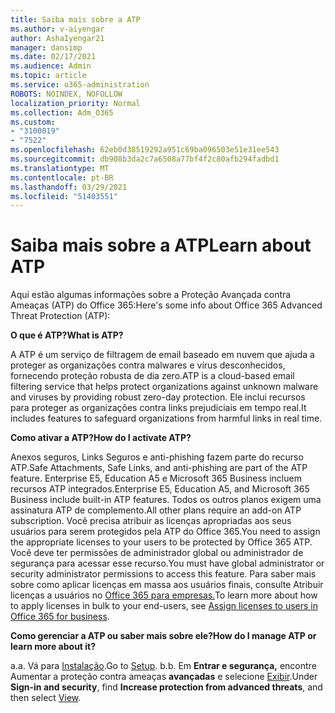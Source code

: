 ```yaml
---
title: Saiba mais sobre a ATP
ms.author: v-aiyengar
author: AshaIyengar21
manager: dansimp
ms.date: 02/17/2021
ms.audience: Admin
ms.topic: article
ms.service: o365-administration
ROBOTS: NOINDEX, NOFOLLOW
localization_priority: Normal
ms.collection: Adm_O365
ms.custom:
- "3100019"
- "7522"
ms.openlocfilehash: 62eb0d38519292a951c69ba096503e51e31ee543
ms.sourcegitcommit: db908b3da2c7a6508a77bf4f2c80afb294fadbd1
ms.translationtype: MT
ms.contentlocale: pt-BR
ms.lasthandoff: 03/29/2021
ms.locfileid: "51403551"
---
```

# <a name="learn-about-atp"></a><span data-ttu-id="0ea97-102">Saiba mais sobre a ATP</span><span class="sxs-lookup"><span data-stu-id="0ea97-102">Learn about ATP</span></span>

<span data-ttu-id="0ea97-103">Aqui estão algumas informações sobre a Proteção Avançada contra Ameaças (ATP) do Office 365:</span><span class="sxs-lookup"><span data-stu-id="0ea97-103">Here's some info about Office 365 Advanced Threat Protection (ATP):</span></span>

<span data-ttu-id="0ea97-104">**O que é ATP?**</span><span class="sxs-lookup"><span data-stu-id="0ea97-104">**What is ATP?**</span></span>

<span data-ttu-id="0ea97-105">A ATP é um serviço de filtragem de email baseado em nuvem que ajuda a proteger as organizações contra malwares e vírus desconhecidos, fornecendo proteção robusta de dia zero.</span><span class="sxs-lookup"><span data-stu-id="0ea97-105">ATP is a cloud-based email filtering service that helps protect organizations against unknown malware and viruses by providing robust zero-day protection.</span></span> <span data-ttu-id="0ea97-106">Ele inclui recursos para proteger as organizações contra links prejudiciais em tempo real.</span><span class="sxs-lookup"><span data-stu-id="0ea97-106">It includes features to safeguard organizations from harmful links in real time.</span></span>

<span data-ttu-id="0ea97-107">**Como ativar a ATP?**</span><span class="sxs-lookup"><span data-stu-id="0ea97-107">**How do I activate ATP?**</span></span>

<span data-ttu-id="0ea97-108">Anexos seguros, Links Seguros e anti-phishing fazem parte do recurso ATP.</span><span class="sxs-lookup"><span data-stu-id="0ea97-108">Safe Attachments, Safe Links, and anti-phishing are part of the ATP feature.</span></span> <span data-ttu-id="0ea97-109">Enterprise E5, Education A5 e Microsoft 365 Business incluem recursos ATP integrados.</span><span class="sxs-lookup"><span data-stu-id="0ea97-109">Enterprise E5, Education A5, and Microsoft 365 Business include built-in ATP features.</span></span> <span data-ttu-id="0ea97-110">Todos os outros planos exigem uma assinatura ATP de complemento.</span><span class="sxs-lookup"><span data-stu-id="0ea97-110">All other plans require an add-on ATP subscription.</span></span> <span data-ttu-id="0ea97-111">Você precisa atribuir as licenças apropriadas aos seus usuários para serem protegidos pela ATP do Office 365.</span><span class="sxs-lookup"><span data-stu-id="0ea97-111">You need to assign the appropriate licenses to your users to be protected by Office 365 ATP.</span></span> <span data-ttu-id="0ea97-112">Você deve ter permissões de administrador global ou administrador de segurança para acessar esse recurso.</span><span class="sxs-lookup"><span data-stu-id="0ea97-112">You must have global administrator or security administrator permissions to access this feature.</span></span> <span data-ttu-id="0ea97-113">Para saber mais sobre como aplicar licenças em massa aos usuários finais, consulte Atribuir licenças a usuários no [Office 365 para empresas.](https://go.microsoft.com/fwlink/?linkid=2093435)</span><span class="sxs-lookup"><span data-stu-id="0ea97-113">To learn more about how to apply licenses in bulk to your end-users, see [Assign licenses to users in Office 365 for business](https://go.microsoft.com/fwlink/?linkid=2093435).</span></span>

<span data-ttu-id="0ea97-114">**Como gerenciar a ATP ou saber mais sobre ele?**</span><span class="sxs-lookup"><span data-stu-id="0ea97-114">**How do I manage ATP or learn more about it?**</span></span>

<span data-ttu-id="0ea97-115">a.</span><span class="sxs-lookup"><span data-stu-id="0ea97-115">a.</span></span> <span data-ttu-id="0ea97-116">Vá para [Instalação](https://go.microsoft.com/fwlink/p/?linkid=2075721).</span><span class="sxs-lookup"><span data-stu-id="0ea97-116">Go to [Setup](https://go.microsoft.com/fwlink/p/?linkid=2075721).</span></span>
<span data-ttu-id="0ea97-117">b.</span><span class="sxs-lookup"><span data-stu-id="0ea97-117">b.</span></span> <span data-ttu-id="0ea97-118">Em **Entrar e segurança,** encontre Aumentar a proteção contra ameaças **avançadas** e selecione [Exibir](https://go.microsoft.com/fwlink/?linkid=2109302).</span><span class="sxs-lookup"><span data-stu-id="0ea97-118">Under **Sign-in and security**, find **Increase protection from advanced threats**, and then select [View](https://go.microsoft.com/fwlink/?linkid=2109302).</span></span>
